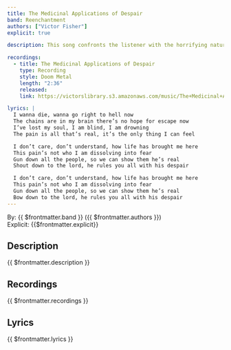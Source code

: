 ```yaml
---
title: The Medicinal Applications of Despair
band: Reenchantment
authors: ["Victor Fisher"]
explicit: true

description: This song confronts the listener with the horrifying nature of an unhinged mind.

recordings:
  - title: The Medicinal Applications of Despair
    type: Recording
    style: Doom Metal
    length: "2:36"
    released: 
    link: https://victorslibrary.s3.amazonaws.com/music/The+Medicinal+Applications+of+Despair/The+Medicinal+Applications+of+Despair.mp3

lyrics: |
  I wanna die, wanna go right to hell now
  The chains are in my brain there’s no hope for escape now
  I’ve lost my soul, I am blind, I am drowning
  The pain is all that’s real, it’s the only thing I can feel

  I don’t care, don’t understand, how life has brought me here
  This pain’s not who I am dissolving into fear
  Gun down all the people, so we can show them he’s real
  Shout down to the lord, he rules you all with his despair

  I don’t care, don’t understand, how life has brought me here
  This pain’s not who I am dissolving into fear
  Gun down all the people, so we can show them he’s real
  Bow down to the lord, he rules you all with his despair
---
```


By: {{ $frontmatter.band }} ({{ $frontmatter.authors }})  
Explicit: {{$frontmatter.explicit}}

## Description

{{ $frontmatter.description }}

## Recordings

{{ $frontmatter.recordings }}

## Lyrics

{{ $frontmatter.lyrics }}
